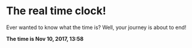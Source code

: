 # The real time clock!

Ever wanted to know what the time is? Well, your journey is about to end!

**The time is Nov 10, 2017, 13:58**
